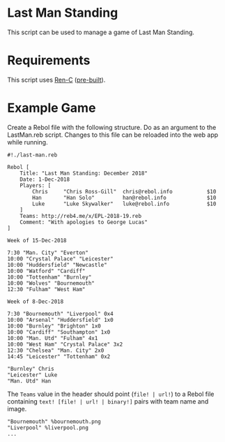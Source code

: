 # Last Man Standing

This script can be used to manage a game of Last Man Standing. 

# Requirements

This script uses [Ren-C](https://github.com/metaeducation/Ren-C) ([pre-built](http://metaeducation.s3.amazonaws.com/index.html)).

# Example Game

Create a Rebol file with the following structure. Do as an argument to the LastMan.reb script. Changes to this file can be reloaded into the web app while running.

```rebol
#!./last-man.reb

Rebol [
    Title: "Last Man Standing: December 2018"
    Date: 1-Dec-2018
    Players: [
        Chris     "Chris Ross-Gill"  chris@rebol.info           $10
        Han       "Han Solo"         han@rebol.info             $10
        Luke      "Luke Skywalker"   luke@rebol.info            $10
    ]
    Teams: http://reb4.me/x/EPL-2018-19.reb
    Comment: "With apologies to George Lucas"
]

Week of 15-Dec-2018

7:30 "Man. City" "Everton"
10:00 "Crystal Palace" "Leicester"
10:00 "Huddersfield" "Newcastle"
10:00 "Watford" "Cardiff"
10:00 "Tottenham" "Burnley"
10:00 "Wolves" "Bournemouth"
12:30 "Fulham" "West Ham"

Week of 8-Dec-2018

7:30 "Bournemouth" "Liverpool" 0x4
10:00 "Arsenal" "Huddersfield" 1x0
10:00 "Burnley" "Brighton" 1x0
10:00 "Cardiff" "Southampton" 1x0
10:00 "Man. Utd" "Fulham" 4x1
10:00 "West Ham" "Crystal Palace" 3x2
12:30 "Chelsea" "Man. City" 2x0
14:45 "Leicester" "Tottenham" 0x2

"Burnley" Chris
"Leicester" Luke
"Man. Utd" Han
```

The `Teams` value in the header should point (`file! | url!`) to a Rebol file containing `text! [file! | url! | binary!]` pairs with team name and image.

```rebol
"Bournemouth" %bournemouth.png
"Liverpool" %liverpool.png
...
```
